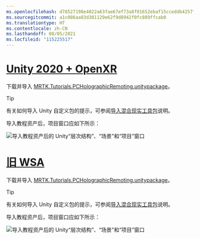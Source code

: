 ```yaml
---
ms.openlocfilehash: d78527198e4022a63fae67ef73a8f01652ebaf15cceddb4257fac70ebd114b24
ms.sourcegitcommit: a1c086aa83d381129e62f9d8942f0fc889ffcab0
ms.translationtype: HT
ms.contentlocale: zh-CN
ms.lasthandoff: 08/05/2021
ms.locfileid: "115225517"
---
```

# <a name="unity-2020--openxr"></a>[Unity 2020 + OpenXR](#tab/openxr)

下载并导入 [MRTK.Tutorials.PCHolographicRemoting.unitypackage](https://github.com/microsoft/MixedRealityLearning/releases/download/pc-holographic-remoting-v2.4.1/MRTK.Tutorials.PCHolographicRemoting.OpenXR.unitypackage)。

> [!TIP]
> 有关如何导入 Unity 自定义包的提示，可参阅[导入混合现实工具包](../mr-learning-base-04.md#importing-the-tutorial-assets)说明。

导入教程资产后，项目窗口应如下所示：

![导入教程资产后的 Unity“层次结构”、“场景”和“项目”窗口](../images/mrlearning-pc-holographic-remoting/Tutorial1-Section2-Step1-1.png)

# <a name="legacy-wsa"></a>[旧 WSA](#tab/wsa)

下载并导入 [MRTK.Tutorials.PCHolographicRemoting.unitypackage](https://github.com/microsoft/MixedRealityLearning/releases/download/pc-holographic-remoting-v2.4.1/MRTK.Tutorials.PCHolographicRemoting.LegacyWSA.unitypackage)。

> [!TIP]
> 有关如何导入 Unity 自定义包的提示，可参阅[导入混合现实工具包](../mr-learning-base-04.md#importing-the-tutorial-assets)说明。

导入教程资产后，项目窗口应如下所示：

![导入教程资产后的 Unity“层次结构”、“场景”和“项目”窗口](../images/mrlearning-pc-holographic-remoting/Tutorial1-Section2-Step1-1.png)

